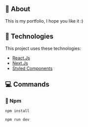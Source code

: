 ## :page_facing_up: About

This is my portfolio, I hope you like it :)

## :rocket: Technologies

This project uses these technologies:

- [React.Js](https://pt-br.reactjs.org/)
- [Next.Js](https://nextjs.org/)
- [Styled Components](https://styled-components.com/)

## :computer: Commands

### :memo: Npm

```npm
npm install
```

```npm
npm run dev
```
